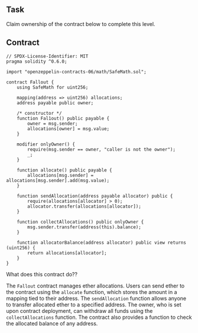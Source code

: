 ## Task

Claim ownership of the contract below to complete this level.

## Contract

```sol
// SPDX-License-Identifier: MIT
pragma solidity ^0.6.0;

import "openzeppelin-contracts-06/math/SafeMath.sol";

contract Fallout {
    using SafeMath for uint256;

    mapping(address => uint256) allocations;
    address payable public owner;

    /* constructor */
    function Fal1out() public payable {
        owner = msg.sender;
        allocations[owner] = msg.value;
    }

    modifier onlyOwner() {
        require(msg.sender == owner, "caller is not the owner");
        _;
    }

    function allocate() public payable {
        allocations[msg.sender] = allocations[msg.sender].add(msg.value);
    }

    function sendAllocation(address payable allocator) public {
        require(allocations[allocator] > 0);
        allocator.transfer(allocations[allocator]);
    }

    function collectAllocations() public onlyOwner {
        msg.sender.transfer(address(this).balance);
    }

    function allocatorBalance(address allocator) public view returns (uint256) {
        return allocations[allocator];
    }
}
```
What does this contract do??

The `Fallout` contract manages ether allocations. Users can send ether to the contract using the `allocate` function, which stores the amount in a mapping tied to their address. The `sendAllocation` function allows anyone to transfer allocated ether to a specified address. The owner, who is set upon contract deployment, can withdraw all funds using the `collectAllocations` function. The contract also provides a function to check the allocated balance of any address.





































